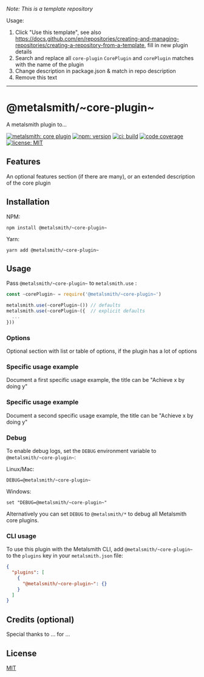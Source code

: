 _Note: This is a template repository_

Usage:

1. Click "Use this template", see also https://docs.github.com/en/repositories/creating-and-managing-repositories/creating-a-repository-from-a-template, fill in new plugin details
2. Search and replace all `core-plugin` `CorePlugin` and `corePlugin` matches with the name of the plugin
3. Change description in package.json & match in repo description
4. Remove this text

---

# @metalsmith/~core-plugin~

A metalsmith plugin to...

[![metalsmith: core plugin][metalsmith-badge]][metalsmith-url]
[![npm: version][npm-badge]][npm-url]
[![ci: build][ci-badge]][ci-url]
[![code coverage][codecov-badge]][codecov-url]
[![license: MIT][license-badge]][license-url]

## Features

An optional features section (if there are many), or an extended description of the core plugin

## Installation

NPM:

```
npm install @metalsmith/~core-plugin~
```

Yarn:

```
yarn add @metalsmith/~core-plugin~
```

## Usage

Pass `@metalsmith/~core-plugin~` to `metalsmith.use` :

```js
const ~corePlugin~ = require('@metalsmith/~core-plugin~')

metalsmith.use(~corePlugin~()) // defaults
metalsmith.use(~corePlugin~({  // explicit defaults
  ...
}))
```

### Options

Optional section with list or table of options, if the plugin has a lot of options

### Specific usage example

Document a first specific usage example, the title can be "Achieve x by doing y"

### Specific usage example

Document a second specific usage example, the title can be "Achieve x by doing y"

### Debug

To enable debug logs, set the `DEBUG` environment variable to `@metalsmith/~core-plugin~`:

Linux/Mac:

```
DEBUG=@metalsmith/~core-plugin~
```

Windows:

```
set "DEBUG=@metalsmith/~core-plugin~"
```

Alternatively you can set `DEBUG` to `@metalsmith/*` to debug all Metalsmith core plugins.

### CLI usage

To use this plugin with the Metalsmith CLI, add `@metalsmith/~core-plugin~` to the `plugins` key in your `metalsmith.json` file:

```json
{
  "plugins": [
    {
      "@metalsmith/~core-plugin~": {}
    }
  ]
}
```

## Credits (optional)

Special thanks to ... for ...

## License

[MIT](LICENSE)

[npm-badge]: https://img.shields.io/npm/v/@metalsmith/~core-plugin~.svg
[npm-url]: https://www.npmjs.com/package/@metalsmith/~core-plugin~
[ci-badge]: https://github.com/metalsmith/~core-plugin~/actions/workflows/test.yml/badge.svg
[ci-url]: https://github.com/metalsmith/~core-plugin~/actions/workflows/test.yml
[metalsmith-badge]: https://img.shields.io/badge/metalsmith-core_plugin-green.svg?longCache=true
[metalsmith-url]: https://metalsmith.io
[codecov-badge]: https://img.shields.io/coveralls/github/metalsmith/~core-plugin~
[codecov-url]: https://coveralls.io/github/metalsmith/~core-plugin~
[license-badge]: https://img.shields.io/github/license/metalsmith/~core-plugin~
[license-url]: LICENSE

